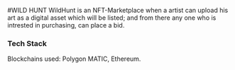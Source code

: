 #WILD HUNT
WildHunt is an NFT-Marketplace when a artist can upload his art as a digital asset which will be listed; and from there any one who is intrested in purchasing, can place a bid.

<h3>Tech Stack</h3
  Languages and frameworks:
  Html, CSS, JS, Typescript, solidity.
 
  
  Blockchains used:
  Polygon MATIC, Ethereum.
